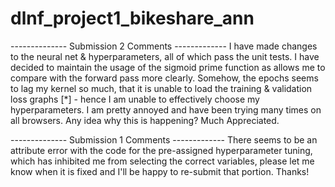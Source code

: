 # dlnf_project1_bikeshare_ann

-------------- Submission 2 Comments -------------
I have made changes to the neural net & hyperparameters, all of which pass the unit tests. I have decided to maintain the usage of the sigmoid prime function as allows me to compare with the forward pass more clearly. Somehow, the epochs seems to lag my kernel so much, that it is unable to load the training & validation loss graphs [*] - hence I am unable to effectively choose my hyperparameters. I am pretty annoyed and have been trying many times on all browsers. Any idea why this is happening? Much Appreciated.

-------------- Submission 1 Comments -------------
There seems to be an attribute error with the code for the pre-assigned hyperparameter tuning, which has inhibited me from selecting the correct variables, please let me know when it is fixed and I'll be happy to re-submit that portion. Thanks!
